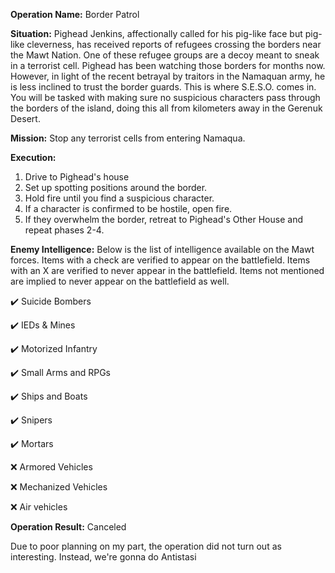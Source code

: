 __Operation Name:__ Border Patrol

__Situation:__ Pighead Jenkins, affectionally called for his pig-like face but pig-like cleverness, has received reports of refugees crossing the borders near the Mawt Nation. One of these refugee groups are a decoy meant to sneak in a terrorist cell. Pighead has been watching those borders for months now. However, in light of the recent betrayal by traitors in the Namaquan army, he is less inclined to trust the border guards. This is where S.E.S.O. comes in. You will be tasked with making sure no suspicious characters pass through the borders of the island, doing this all from kilometers away in the Gerenuk Desert.

__Mission:__ Stop any terrorist cells from entering Namaqua.

__Execution:__

1. Drive to Pighead's house
2. Set up spotting positions around the border.
3. Hold fire until you find a suspicious character.
4. If a character is confirmed to be hostile, open fire.
5. If they overwhelm the border, retreat to Pighead's Other House and repeat phases 2-4.

__Enemy Intelligence:__
Below is the list of intelligence available on the Mawt forces. Items with a check are verified to appear on the battlefield. Items with an X are verified to never appear in the battlefield. Items not mentioned are implied to never appear on the battlefield as well.

:heavy_check_mark: Suicide Bombers

:heavy_check_mark: IEDs & Mines

:heavy_check_mark: Motorized Infantry

:heavy_check_mark: Small Arms and RPGs

:heavy_check_mark: Ships and Boats

:heavy_check_mark: Snipers

:heavy_check_mark: Mortars

:x: Armored Vehicles

:x: Mechanized Vehicles

:x: Air vehicles

__Operation Result:__ Canceled

Due to poor planning on my part, the operation did not turn out as interesting. Instead, we're gonna do Antistasi